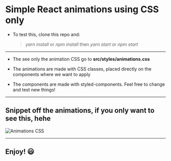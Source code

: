 # Simple React animations using CSS only

-   To test this, clone this repo and:
    > _yarn install_ or _npm install_ then _yarn start_ or _npm start_

---

-   The see only the animation CSS go to **src/styles/animations.css**

-   The animations are made with CSS classes, placed directly on the components where we want to apply

-   The components are made with styled-components. Feel free to change and test new things!

---

## Snippet off the animations, if you only want to see this, hehe

![Animations CSS](https://i.imgur.com/mAz9TWs.png)

---

## Enjoy! 😃
